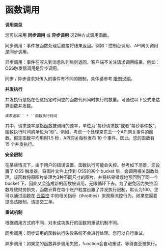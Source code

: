 # 函数调用


**调用类型**

您可以采用 **同步调用** 或 **异步调用** 这2种方式调用函数。

同步调用：事件被函数处理后直接将结果返回。例如：控制台调用、API网关调用是同步调用。

异步调用：事件在写入到消息队列后则返回，客户端不关注请求调用结果。例如：OSS触发器调用是异步调用。

同步 / 异步请求对传入的事件有不同的限制，具体请参考 [限制说明](../../../Function-Service/Introduction/Limits.md)。

 

**并发执行**

并发执行是指在任意指定时间您的函数代码同时执行的数量。可通过以下公式来估算函数并发数。

`请求速率`` * ``函数执行时间`

其中，请求速率是指函数被调用的速率，单位为“每秒请求数”或者“每秒事件数”。函数执行时间的单位为“秒”。例如，考虑一个处理京东云一个API网关事件的函数。假定函数平均用时1.5 秒，API网关每秒发布 10 个事件。因此，您的函数有 15 个并发执行。

 

**安全限制**

在某些情况下，由于用户的错误设置，函数执行可能会失控。参考如下场景，您设置了 OSS 触发器，将图片文件上传到 OSS的某个 bucket 后，会调用相关函数处理。该函数将原图片处理为3种不同尺寸的图片，并将结果错误地写回到了同一个bucket 下。因此又会造成新的函数被调用，无限循环下去。为了避免因为失控函数导致财务损失，函数计算在每个账户粒度设置了并发执行限制，默认为100。您可以通过函数在 [云监控](https://cms.console.aliyun.com/#/cloud/overview/fc/) 中的相关指标（throttles）来观察流控行为。如果您需要提高该限制，请提交工单。

 

**重试机制**

根据调用方式的不同，对未成功执行的函数的重试机制不同。

同步调用：同步调用的函数执行失败系统不会进行处理。您可以自行重试。

异步调用：如果您的函数异步调用失败，function会自动重试、等待直至被执行。
